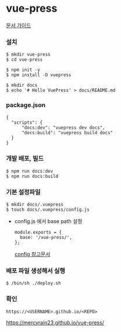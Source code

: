 # vue-press

[문서 가이드](https://vuepress.vuejs.org/guide/)

### 설치

```
$ mkdir vue-press
$ cd vue-press

$ npm init -y
$ npm install -D vuepress

$ mkdir docs
$ echo '# Hello VuePress' > docs/README.md
```
### package.json
```
{
  "scripts": {
      "docs:dev": "vuepress dev docs",
      "docs:build": "vuepress build docs"
  }
}
```
### 개발 배포, 빌드
```
$ npm run docs:dev
$ npm run docs:build
```
### 기본 설정파일
```
$ mkdir docs/.vuepress
$ touch docs/.vuepress/config.js
```

* config.js 에서 base path 설정
  ```
  module.exports = {
    base: '/vue-press/',
  };
  ```
  [config 참고문서](https://vuepress.vuejs.org/config/)

### 배포 파일 생성해서 실행
```
$ /bin/sh ./deploy.sh
```
### 확인
`https://<USERNAME>.github.io/<REPO>`

https://mercyrain23.github.io/vue-press/
